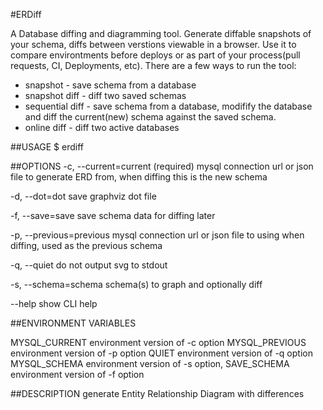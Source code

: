 #ERDiff

A Database diffing and diagramming tool.  Generate diffable snapshots of your schema, diffs between verstions viewable in a browser.  Use it to compare environtments before deploys or as part of your process(pull requests, CI, Deployments, etc).  There are a few ways to run the tool:

* snapshot - save schema from a database
* snapshot diff - diff two saved schemas
* sequential diff - save schema from a database, modifify the database and diff the current(new) schema against the saved schema.
* online diff - diff two active databases 



##USAGE
  $ erdiff

##OPTIONS
  -c, --current=current    (required) mysql connection url or json file to
                           generate ERD from, when diffing this is the new
                           schema

  -d, --dot=dot            save graphviz dot file

  -f, --save=save          save schema data for diffing later

  -p, --previous=previous  mysql connection url or json file to using when
                           diffing, used as the previous schema

  -q, --quiet              do not output svg to stdout

  -s, --schema=schema      schema(s) to graph and optionally diff

  --help                   show CLI help

##ENVIRONMENT VARIABLES

  MYSQL_CURRENT            environment version of -c option
  MYSQL_PREVIOUS           environment version of -p option
  QUIET                    environment version of -q option
  MYSQL_SCHEMA             environment version of -s option,
  SAVE_SCHEMA              environment version of -f option

##DESCRIPTION
  generate Entity Relationship Diagram with differences

